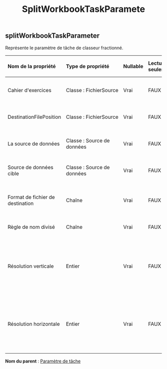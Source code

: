 ﻿---
title: SplitWorkbookTaskParamete
second_title: Aspose.Cells Cloud Documen
type: docs
url: /fr/specification/model/splitworkbooktaskparameter/
description: "Aspose.Cells Spécification du modèle cloud : SplitWorkbookTaskParameter. Gérez sans effort Excel et d'autres feuilles de calcul avec des fonctionnalités telles que l'ouverture, la génération, l'édition, le fractionnement, la fusion, la comparaison et la conversion."
kwords: Excel, Office, feuille de calcul, Cloud REST API, SplitWorkbookTaskParameter
weight: 50
---
## **splitWorkbookTaskParameter**

 Représente le paramètre de tâche de classeur fractionné.

| Nom de la propriété| Type de propriété| Nullable| Lecture seulement| Valeur par défaut| Description|
|:- |:- |:- |:- |:- |:- |
| Cahier d'exercices| Classe : FichierSource| Vrai| FAUX|| Représente la source de données de l’objet tâche.|
| DestinationFilePosition| Classe : FichierSource| Vrai| FAUX|| Représente la source de données de l’objet tâche.|
| La source de données| Classe : Source de données| Vrai| FAUX|| Représente la source de données de destination.|
| Source de données cible| Classe : Source de données| Vrai| FAUX|| Représente la source de données de destination.|
| Format de fichier de destination| Chaîne| Vrai| FAUX|| Représente le format du fichier de données de destination.|
| Règle de nom divisé| Chaîne| Vrai| FAUX|| Nom de la feuille /NouveauGuid|
| Résolution verticale| Entier| Vrai| FAUX|| Lorsque le format du fichier de destination est image , la résolution verticale ne peut pas être nulle.|
| Résolution horizontale| Entier| Vrai| FAUX|| Lorsque le format du fichier de destination est image , la résolution horizontale ne peut pas être nulle.|

**Nom du parent** : [Paramètre de tâche](/specification/model/taskparameter)

